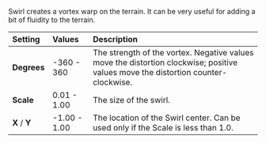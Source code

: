 Swirl creates a vortex warp on the terrain. It can be very useful for adding a bit of fluidity to the terrain.

| Setting       | Values       | Description                                                                                                                       |
| :------------ | :----------- | :-------------------------------------------------------------------------------------------------------------------------------- |
| **Degrees**   | -360 - 360   | The strength of the vortex. Negative values move the distortion clockwise; positive values move the distortion counter-clockwise. |
| **Scale**     | 0.01 - 1.00  | The size of the swirl.                                                                                                            |
| **X** / **Y** | -1.00 - 1.00 | The location of the Swirl center. Can be used only if the Scale is less than 1.0.                                                 |
